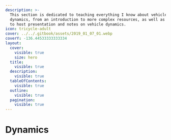 ```yaml
---
description: >-
  This section is dedicated to teaching everything I know about vehicle
  dynamics, from an introduction to more complex resources, as well as a place
  to host presentation and notes on vehicle dynamics.
icon: tricycle-adult
cover: ../../.gitbook/assets/2019_01_07_01.webp
coverY: -136.44533333333334
layout:
  cover:
    visible: true
    size: hero
  title:
    visible: true
  description:
    visible: true
  tableOfContents:
    visible: true
  outline:
    visible: true
  pagination:
    visible: true
---
```


# Dynamics

